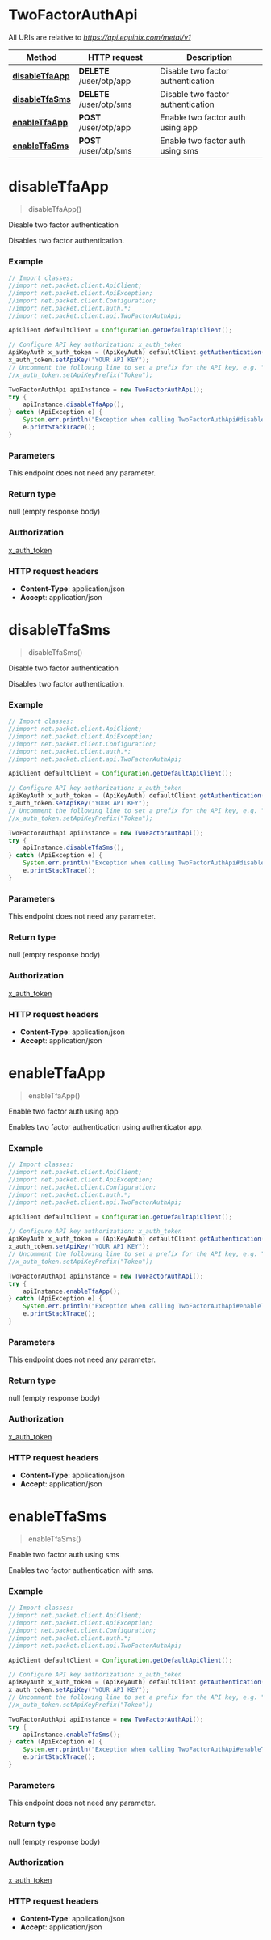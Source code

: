 # TwoFactorAuthApi

All URIs are relative to *https://api.equinix.com/metal/v1*

Method | HTTP request | Description
------------- | ------------- | -------------
[**disableTfaApp**](TwoFactorAuthApi.md#disableTfaApp) | **DELETE** /user/otp/app | Disable two factor authentication
[**disableTfaSms**](TwoFactorAuthApi.md#disableTfaSms) | **DELETE** /user/otp/sms | Disable two factor authentication
[**enableTfaApp**](TwoFactorAuthApi.md#enableTfaApp) | **POST** /user/otp/app | Enable two factor auth using app
[**enableTfaSms**](TwoFactorAuthApi.md#enableTfaSms) | **POST** /user/otp/sms | Enable two factor auth using sms


<a name="disableTfaApp"></a>
# **disableTfaApp**
> disableTfaApp()

Disable two factor authentication

Disables two factor authentication.

### Example
```java
// Import classes:
//import net.packet.client.ApiClient;
//import net.packet.client.ApiException;
//import net.packet.client.Configuration;
//import net.packet.client.auth.*;
//import net.packet.client.api.TwoFactorAuthApi;

ApiClient defaultClient = Configuration.getDefaultApiClient();

// Configure API key authorization: x_auth_token
ApiKeyAuth x_auth_token = (ApiKeyAuth) defaultClient.getAuthentication("x_auth_token");
x_auth_token.setApiKey("YOUR API KEY");
// Uncomment the following line to set a prefix for the API key, e.g. "Token" (defaults to null)
//x_auth_token.setApiKeyPrefix("Token");

TwoFactorAuthApi apiInstance = new TwoFactorAuthApi();
try {
    apiInstance.disableTfaApp();
} catch (ApiException e) {
    System.err.println("Exception when calling TwoFactorAuthApi#disableTfaApp");
    e.printStackTrace();
}
```

### Parameters
This endpoint does not need any parameter.

### Return type

null (empty response body)

### Authorization

[x_auth_token](../README.md#x_auth_token)

### HTTP request headers

 - **Content-Type**: application/json
 - **Accept**: application/json

<a name="disableTfaSms"></a>
# **disableTfaSms**
> disableTfaSms()

Disable two factor authentication

Disables two factor authentication.

### Example
```java
// Import classes:
//import net.packet.client.ApiClient;
//import net.packet.client.ApiException;
//import net.packet.client.Configuration;
//import net.packet.client.auth.*;
//import net.packet.client.api.TwoFactorAuthApi;

ApiClient defaultClient = Configuration.getDefaultApiClient();

// Configure API key authorization: x_auth_token
ApiKeyAuth x_auth_token = (ApiKeyAuth) defaultClient.getAuthentication("x_auth_token");
x_auth_token.setApiKey("YOUR API KEY");
// Uncomment the following line to set a prefix for the API key, e.g. "Token" (defaults to null)
//x_auth_token.setApiKeyPrefix("Token");

TwoFactorAuthApi apiInstance = new TwoFactorAuthApi();
try {
    apiInstance.disableTfaSms();
} catch (ApiException e) {
    System.err.println("Exception when calling TwoFactorAuthApi#disableTfaSms");
    e.printStackTrace();
}
```

### Parameters
This endpoint does not need any parameter.

### Return type

null (empty response body)

### Authorization

[x_auth_token](../README.md#x_auth_token)

### HTTP request headers

 - **Content-Type**: application/json
 - **Accept**: application/json

<a name="enableTfaApp"></a>
# **enableTfaApp**
> enableTfaApp()

Enable two factor auth using app

Enables two factor authentication using authenticator app.

### Example
```java
// Import classes:
//import net.packet.client.ApiClient;
//import net.packet.client.ApiException;
//import net.packet.client.Configuration;
//import net.packet.client.auth.*;
//import net.packet.client.api.TwoFactorAuthApi;

ApiClient defaultClient = Configuration.getDefaultApiClient();

// Configure API key authorization: x_auth_token
ApiKeyAuth x_auth_token = (ApiKeyAuth) defaultClient.getAuthentication("x_auth_token");
x_auth_token.setApiKey("YOUR API KEY");
// Uncomment the following line to set a prefix for the API key, e.g. "Token" (defaults to null)
//x_auth_token.setApiKeyPrefix("Token");

TwoFactorAuthApi apiInstance = new TwoFactorAuthApi();
try {
    apiInstance.enableTfaApp();
} catch (ApiException e) {
    System.err.println("Exception when calling TwoFactorAuthApi#enableTfaApp");
    e.printStackTrace();
}
```

### Parameters
This endpoint does not need any parameter.

### Return type

null (empty response body)

### Authorization

[x_auth_token](../README.md#x_auth_token)

### HTTP request headers

 - **Content-Type**: application/json
 - **Accept**: application/json

<a name="enableTfaSms"></a>
# **enableTfaSms**
> enableTfaSms()

Enable two factor auth using sms

Enables two factor authentication with sms.

### Example
```java
// Import classes:
//import net.packet.client.ApiClient;
//import net.packet.client.ApiException;
//import net.packet.client.Configuration;
//import net.packet.client.auth.*;
//import net.packet.client.api.TwoFactorAuthApi;

ApiClient defaultClient = Configuration.getDefaultApiClient();

// Configure API key authorization: x_auth_token
ApiKeyAuth x_auth_token = (ApiKeyAuth) defaultClient.getAuthentication("x_auth_token");
x_auth_token.setApiKey("YOUR API KEY");
// Uncomment the following line to set a prefix for the API key, e.g. "Token" (defaults to null)
//x_auth_token.setApiKeyPrefix("Token");

TwoFactorAuthApi apiInstance = new TwoFactorAuthApi();
try {
    apiInstance.enableTfaSms();
} catch (ApiException e) {
    System.err.println("Exception when calling TwoFactorAuthApi#enableTfaSms");
    e.printStackTrace();
}
```

### Parameters
This endpoint does not need any parameter.

### Return type

null (empty response body)

### Authorization

[x_auth_token](../README.md#x_auth_token)

### HTTP request headers

 - **Content-Type**: application/json
 - **Accept**: application/json

